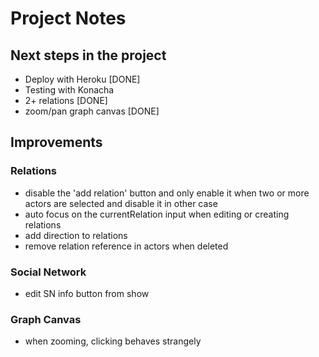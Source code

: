 # Project Notes

## Next steps in the project

* Deploy with Heroku [DONE]
* Testing with Konacha
* 2+ relations [DONE]
* zoom/pan graph canvas [DONE]

## Improvements

### Relations

* disable the 'add relation' button and only enable it when two or more actors are selected and disable it in other case
* auto focus on the currentRelation input when editing or creating relations
* add direction to relations
* remove relation reference in actors when deleted

### Social Network

* edit SN info button from show

### Graph Canvas

* when zooming, clicking behaves strangely
